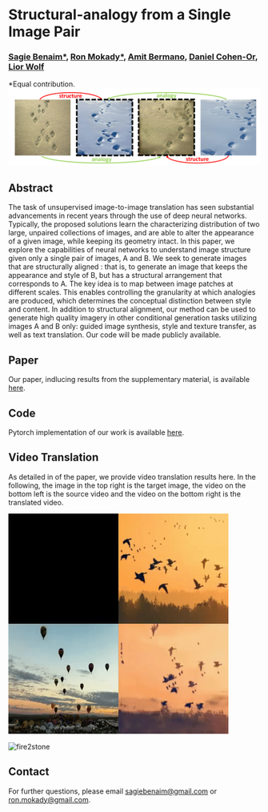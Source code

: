 # Structural-analogy from a Single Image Pair

### [Sagie Benaim*](https://sagiebenaim.github.io/), [Ron Mokady*](mailto:ron.mokady@gmail.com), [Amit Bermano](https://www.cs.tau.ac.il/~amberman/), [Daniel Cohen-Or](https://www.cs.tau.ac.il/~dcor/), [Lior Wolf](https://www.cs.tau.ac.il/~wolf/)

*Equal contribution.
![teaser](https://github.com/sagiebenaim/structural-analogy/blob/master/images/teaser.png)

## Abstract

The task of unsupervised image-to-image translation has
seen substantial advancements in recent years through the use of deep
neural networks. Typically, the proposed solutions learn the characterizing
distribution of two large, unpaired collections of images, and are able
to alter the appearance of a given image, while keeping its geometry
intact. In this paper, we explore the capabilities of neural networks to
understand image structure given only a single pair of images, A and
B. We seek to generate images that are structurally aligned : that is,
to generate an image that keeps the appearance and style of B, but
has a structural arrangement that corresponds to A. The key idea is to
map between image patches at different scales. This enables controlling
the granularity at which analogies are produced, which determines the
conceptual distinction between style and content. In addition to structural
alignment, our method can be used to generate high quality imagery in
other conditional generation tasks utilizing images A and B only: guided
image synthesis, style and texture transfer, as well as text translation.
Our code will be made publicly available.

## Paper

Our paper, indlucing results from the supplementary material, is available [here](link).

## Code

Pytorch implementation of our work is available [here](link).

## Video Translation

As detailed in of the paper, we provide video translation results here. 
In the following, the image in the top right is the target image, the video on the bottom left is the source video and the video on the bottom right is the translated video. 

![balloons2birds](https://github.com/sagiebenaim/structural-analogy/blob/master/images/birds.gif)

![fire2stone](https://github.com/sagiebenaim/structural-analogy/blob/master/images/volcano.gif)


## Contact

For further questions, please email sagiebenaim@gmail.com or ron.mokady@gmail.com.
